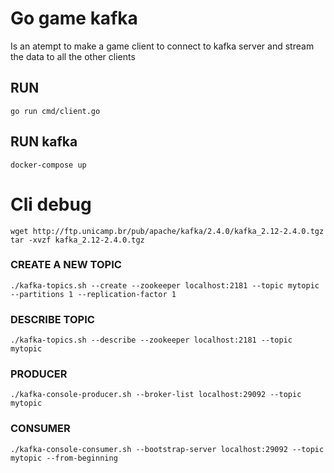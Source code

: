 # Go game kafka
Is an atempt to make a game client to connect to kafka server and stream the data to all the other clients

## RUN
`go run cmd/client.go`

## RUN kafka

`docker-compose up`

# Cli debug


```
wget http://ftp.unicamp.br/pub/apache/kafka/2.4.0/kafka_2.12-2.4.0.tgz
tar -xvzf kafka_2.12-2.4.0.tgz
```

### CREATE A NEW TOPIC
`./kafka-topics.sh --create --zookeeper localhost:2181 --topic mytopic --partitions 1 --replication-factor 1`

### DESCRIBE TOPIC
`./kafka-topics.sh --describe --zookeeper localhost:2181 --topic mytopic`

### PRODUCER
`./kafka-console-producer.sh --broker-list localhost:29092 --topic mytopic`

### CONSUMER
`./kafka-console-consumer.sh --bootstrap-server localhost:29092 --topic mytopic --from-beginning`